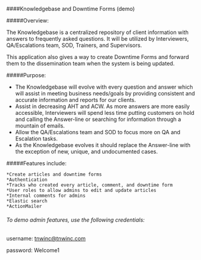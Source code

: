 ####Knowledgebase and Downtime Forms (demo)

#####Overview:

The Knowledgebase is a centralized repository of client information with answers to frequently asked questions.  It will be utilized by Interviewers, QA/Escalations team, SOD, Trainers, and Supervisors.

This application also gives a way to create Downtime Forms and forward them to the dissemination team when the system is being updated.

#####Purpose:

  - The Knowledgebase will evolve with every question and answer which will assist in meeting business needs/goals by providing consistent and accurate information and reports for our clients.
  - Assist in decreasing AHT and ACW. As more answers are more easily accessible, Interviewers will spend less time putting customers on hold and calling the Answer-line or searching for information through a mountain of emails.
  - Allow the QA/Escalations team and SOD to focus more on QA and Escalation tasks.
  - As the Knowledgebase evolves it should replace the Answer-line with the exception of new, unique, and undocumented cases.


#####Features include:

    *Create articles and downtime forms
    *Authentication
    *Tracks who created every article, comment, and downtime form
    *User roles to allow admins to edit and update articles
    *Internal comments for admins
    *Elastic search
    *ActionMailer

###### To demo admin features, use the following credentials:

username: tnwinc@tnwinc.com

password: Welcome1